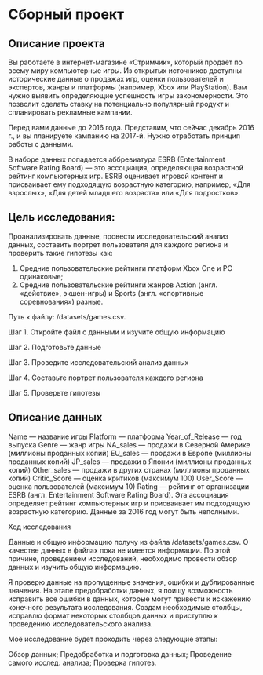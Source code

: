 # Сборный проект

## Описание проекта

Вы работаете в интернет-магазине «Стримчик», который продаёт по всему миру компьютерные игры. Из открытых источников доступны исторические данные о продажах игр, оценки пользователей и экспертов, жанры и платформы (например, Xbox или PlayStation). Вам нужно выявить определяющие успешность игры закономерности. Это позволит сделать ставку на потенциально популярный продукт и спланировать рекламные кампании.

Перед вами данные до 2016 года. Представим, что сейчас декабрь 2016 г., и вы планируете кампанию на 2017-й. Нужно отработать принцип работы с данными.

В наборе данных попадается аббревиатура ESRB (Entertainment Software Rating Board) — это ассоциация, определяющая возрастной рейтинг компьютерных игр. ESRB оценивает игровой контент и присваивает ему подходящую возрастную категорию, например, «Для взрослых», «Для детей младшего возраста» или «Для подростков».

## Цель исследования:

Проанализировать данные, провести исследовательский анализ данных, составить портрет пользователя для каждого региона и проверить такие гипотезы как:
1. Средние пользовательские рейтинги платформ Xbox One и PC одинаковые;
2. Средние пользовательские рейтинги жанров Action (англ. «действие», экшен-игры) и Sports (англ. «спортивные соревнования») разные.


Путь к файлу: /datasets/games.csv.


Шаг 1. Откройте файл с данными и изучите общую информацию

Шаг 2. Подготовьте данные

Шаг 3. Проведите исследовательский анализ данных

Шаг 4. Составьте портрет пользователя каждого региона

Шаг 5. Проверьте гипотезы


## Описание данных

Name — название игры
Platform — платформа
Year_of_Release — год выпуска
Genre — жанр игры
NA_sales — продажи в Северной Америке (миллионы проданных копий)
EU_sales — продажи в Европе (миллионы проданных копий)
JP_sales — продажи в Японии (миллионы проданных копий)
Other_sales — продажи в других странах (миллионы проданных копий)
Critic_Score — оценка критиков (максимум 100)
User_Score — оценка пользователей (максимум 10)
Rating — рейтинг от организации ESRB (англ. Entertainment Software Rating Board). Эта ассоциация определяет рейтинг компьютерных игр и присваивает им подходящую возрастную категорию.
Данные за 2016 год могут быть неполными.


Ход исследования

Данные и общую информацию получу из файла /datasets/games.csv. О качестве данных в файлах пока не имеется информации. По этой причине, проведением исследований, необходимо провести обзор данных и изучить общую информацию.

Я проверю данные на пропущенные значения, ошибки и дублированные значения. На этапе предобработки данных, я поищу возможность исправить все ошибки в данных, которые могут привести к искажению конечного результата исследования. Создам необходимые столбцы, исправлю формат некоторых столбцов данных и приступлю к проведению исследовательского анализа.

Моё исследование будет проходить через следующие этапы:

Обзор данных;
Предобработка и подготовка данных;
Проведение самого исслед. анализа;
Проверка гипотез.
